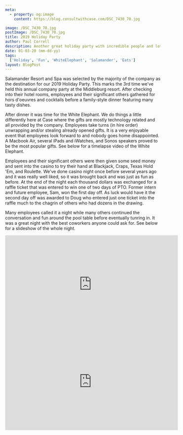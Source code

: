 ```yaml
---
meta:
  - property: og:image
    content: https://blog.consultwithcase.com/DSC_7430_70.jpg

image: /DSC_7430_70.jpg
postImage: /DSC_7430_70.jpg
title: 2019 Holiday Party
author: Paul Correll
description: Another great holiday party with incredible people and lots of fun!
date: 01-03-20 (mm-dd-yy)
tags:
  ['Holiday', 'Fun', 'WhiteElephant', 'Salamander', 'Eats']
layout: BlogPost
---
```


Salamander Resort and Spa was selected by the majority of the company as the destination for our 2019 Holiday Party. This marks the 3rd time we've held this annual company party at the Middleburg resort. After checking into their hotel rooms, employees and their significant others gathered for hors d'oeuvres and cocktails before a family-style dinner featuring many tasty dishes.

After dinner it was time for the White Elephant. We do things a little differently here at Case where the gifts are mostly technology related and all provided by the company. Employees take turns (in hire order) unwrapping and/or stealing already opened gifts. It is a very enjoyable event that employees look forward to and nobody goes home disappointed. A Macbook Air, several iPads and iWatches, and Sonos speakers proved to be the most popular gifts. See below for a timelapse video of the White Elephant.

Employees and their significant others were then given some seed money and sent into the casino to try their hand at Blackjack, Craps, Texas Hold 'Em, and Roulette. We've done casino night once before several years ago and it was really well liked, so it was brought back and was just as fun as before. At the end of the night each thousand dollars was exchanged for a raffle ticket that was entered to win one of two days of PTO. Former intern and future employee, Sam, won the first day off. As luck would have it the second day off was awarded to Doug who entered just one ticket into the raffle much to the chagrin of others who had dozens in the drawing.

Many employees called it a night while many others continued the conversation and fun around the pool table before eventually tunring in. It was a great night with the best coworkers anyone could ask for. See below for a slideshow of the whole night.

<center>
<iframe width="560" height="315" src="https://www.youtube.com/embed/AXesCK9bwpI" frameborder="0" allow="accelerometer; autoplay; encrypted-media; gyroscope; picture-in-picture" allowfullscreen></iframe>

<iframe width="560" height="315" src="https://www.youtube.com/embed/wYW0BcKOnU0" frameborder="0" allow="accelerometer; autoplay; encrypted-media; gyroscope; picture-in-picture" allowfullscreen></iframe>
</center>

<br/>
